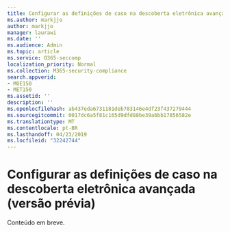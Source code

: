 ```yaml
---
title: Configurar as definições de caso na descoberta eletrônica avançada (versão prévia)
ms.author: markjjo
author: markjjo
manager: laurawi
ms.date: ''
ms.audience: Admin
ms.topic: article
ms.service: O365-seccomp
localization_priority: Normal
ms.collection: M365-security-compliance
search.appverid:
- MOE150
- MET150
ms.assetid: ''
description: ''
ms.openlocfilehash: ab437eda6731181deb783146e4df23f437279444
ms.sourcegitcommit: 0017dc6a5f81c165d9dfd88be39a6bb17856582e
ms.translationtype: MT
ms.contentlocale: pt-BR
ms.lasthandoff: 04/23/2019
ms.locfileid: "32242744"
---
```

# <a name="configure-case-settings-in-advanced-ediscovery-preview"></a>Configurar as definições de caso na descoberta eletrônica avançada (versão prévia)

Conteúdo em breve.